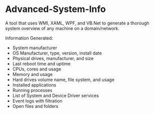 # Advanced-System-Info

A tool that uses WMI, XAML, WPF, and VB.Net to generate a thorough system overview of any machine on a domain/network. 

Information Generated:
- System manufacturer
- OS Manufacturer, type, version, install date
- Physical drives, manufacturer, and size
- Last reboot time and uptime
- CPUs, cores and usage
- Memory and usage
- Hard drives volume name, file system, and usage
- Installed applications
- Running processes
- List of System and Device Driver services
- Event logs with filtration
- Open files and folders
